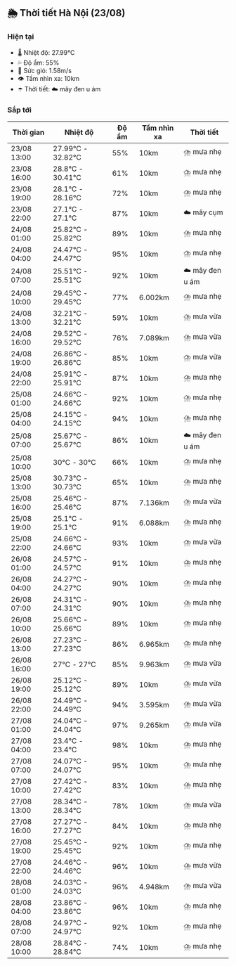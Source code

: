 ## 🌦️ Thời tiết Hà Nội (23/08)

### Hiện tại

- 🌡️ Nhiệt độ: 27.99℃
- 💦 Độ ẩm: 55%
- 💨 Sức gió: 1.58m/s
- 👁️ Tầm nhìn xa: 10km
- ☂️ Thời tiết: ☁️ mây đen u ám

### Sắp tới

| Thời gian | Nhiệt độ | Độ ẩm | Tầm nhìn xa | Thời tiết |
| --- | --- | --- | --- | --- |
| 23/08 13:00 | 27.99℃ - 32.82℃ | 55% | 10km | ⛈️ mưa nhẹ |
| 23/08 16:00 | 28.8℃ - 30.41℃ | 61% | 10km | ⛈️ mưa nhẹ |
| 23/08 19:00 | 28.1℃ - 28.16℃ | 72% | 10km | ⛈️ mưa nhẹ |
| 23/08 22:00 | 27.1℃ - 27.1℃ | 87% | 10km | ☁️ mây cụm |
| 24/08 01:00 | 25.82℃ - 25.82℃ | 89% | 10km | ⛈️ mưa nhẹ |
| 24/08 04:00 | 24.47℃ - 24.47℃ | 95% | 10km | ⛈️ mưa nhẹ |
| 24/08 07:00 | 25.51℃ - 25.51℃ | 92% | 10km | ☁️ mây đen u ám |
| 24/08 10:00 | 29.45℃ - 29.45℃ | 77% | 6.002km | ⛈️ mưa nhẹ |
| 24/08 13:00 | 32.21℃ - 32.21℃ | 59% | 10km | ⛈️ mưa vừa |
| 24/08 16:00 | 29.52℃ - 29.52℃ | 76% | 7.089km | ⛈️ mưa vừa |
| 24/08 19:00 | 26.86℃ - 26.86℃ | 85% | 10km | ⛈️ mưa vừa |
| 24/08 22:00 | 25.91℃ - 25.91℃ | 87% | 10km | ⛈️ mưa nhẹ |
| 25/08 01:00 | 24.66℃ - 24.66℃ | 92% | 10km | ⛈️ mưa nhẹ |
| 25/08 04:00 | 24.15℃ - 24.15℃ | 94% | 10km | ⛈️ mưa nhẹ |
| 25/08 07:00 | 25.67℃ - 25.67℃ | 86% | 10km | ☁️ mây đen u ám |
| 25/08 10:00 | 30℃ - 30℃ | 66% | 10km | ⛈️ mưa nhẹ |
| 25/08 13:00 | 30.73℃ - 30.73℃ | 65% | 10km | ⛈️ mưa nhẹ |
| 25/08 16:00 | 25.46℃ - 25.46℃ | 87% | 7.136km | ⛈️ mưa vừa |
| 25/08 19:00 | 25.1℃ - 25.1℃ | 91% | 6.088km | ⛈️ mưa nhẹ |
| 25/08 22:00 | 24.66℃ - 24.66℃ | 93% | 10km | ⛈️ mưa vừa |
| 26/08 01:00 | 24.57℃ - 24.57℃ | 91% | 10km | ⛈️ mưa nhẹ |
| 26/08 04:00 | 24.27℃ - 24.27℃ | 90% | 10km | ⛈️ mưa nhẹ |
| 26/08 07:00 | 24.31℃ - 24.31℃ | 90% | 10km | ⛈️ mưa nhẹ |
| 26/08 10:00 | 25.66℃ - 25.66℃ | 89% | 10km | ⛈️ mưa nhẹ |
| 26/08 13:00 | 27.23℃ - 27.23℃ | 86% | 6.965km | ⛈️ mưa nhẹ |
| 26/08 16:00 | 27℃ - 27℃ | 85% | 9.963km | ⛈️ mưa vừa |
| 26/08 19:00 | 25.12℃ - 25.12℃ | 89% | 10km | ⛈️ mưa vừa |
| 26/08 22:00 | 24.49℃ - 24.49℃ | 94% | 3.595km | ⛈️ mưa vừa |
| 27/08 01:00 | 24.04℃ - 24.04℃ | 97% | 9.265km | ⛈️ mưa vừa |
| 27/08 04:00 | 23.4℃ - 23.4℃ | 98% | 10km | ⛈️ mưa nhẹ |
| 27/08 07:00 | 24.07℃ - 24.07℃ | 95% | 10km | ⛈️ mưa nhẹ |
| 27/08 10:00 | 27.42℃ - 27.42℃ | 83% | 10km | ⛈️ mưa nhẹ |
| 27/08 13:00 | 28.34℃ - 28.34℃ | 78% | 10km | ⛈️ mưa vừa |
| 27/08 16:00 | 27.27℃ - 27.27℃ | 84% | 10km | ⛈️ mưa nhẹ |
| 27/08 19:00 | 25.45℃ - 25.45℃ | 92% | 10km | ⛈️ mưa nhẹ |
| 27/08 22:00 | 24.46℃ - 24.46℃ | 96% | 10km | ⛈️ mưa vừa |
| 28/08 01:00 | 24.03℃ - 24.03℃ | 96% | 4.948km | ⛈️ mưa vừa |
| 28/08 04:00 | 23.86℃ - 23.86℃ | 96% | 10km | ⛈️ mưa nhẹ |
| 28/08 07:00 | 24.97℃ - 24.97℃ | 92% | 10km | ⛈️ mưa nhẹ |
| 28/08 10:00 | 28.84℃ - 28.84℃ | 74% | 10km | ⛈️ mưa nhẹ |
